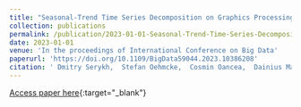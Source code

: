 ```yaml
---
title: "Seasonal-Trend Time Series Decomposition on Graphics Processing Units"
collection: publications
permalink: /publication/2023-01-01-Seasonal-Trend-Time-Series-Decomposition-on-Graphics-Processing-Units
date: 2023-01-01
venue: 'In the proceedings of International Conference on Big Data'
paperurl: 'https://doi.org/10.1109/BigData59044.2023.10386208'
citation: ' Dmitry Serykh,  Stefan Oehmcke,  Cosmin Oancea,  Dainius Masiliunas,  Jan Verbesselt,  Yan Cheng,  Stéphanie Horion,  Fabian Gieseke,  Nikolaj Hinnerskov, &quot;Seasonal-Trend Time Series Decomposition on Graphics Processing Units.&quot; In the proceedings of International Conference on Big Data, 2023.'
---
```

[Access paper here](https://doi.org/10.1109/BigData59044.2023.10386208){:target="_blank"}
